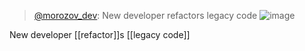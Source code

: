 
> [@morozov_dev](https://twitter.com/morozov_dev/status/1562780202970726402): New developer refactors legacy code
>  ![image](https://gyazo.com/4e16ca3773a5a2d2551be47c254e725d/thumb/1000)

New developer [[refactor]]s [[legacy code]]
